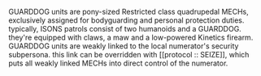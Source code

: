 GUARDDOG units are pony-sized Restricted class quadrupedal MECHs, exclusively assigned for bodyguarding and personal protection duties. typically, ISONS patrols consist of two humanoids and a GUARDDOG. they're equipped with claws, a maw and a low-powered Kinetics firearm.
GUARDDOG units are weakly linked to the local numerator's security subpersona. this link can be overridden with [[protocol :: SEIZE]], which puts all weakly linked MECHs into direct control of the numerator.